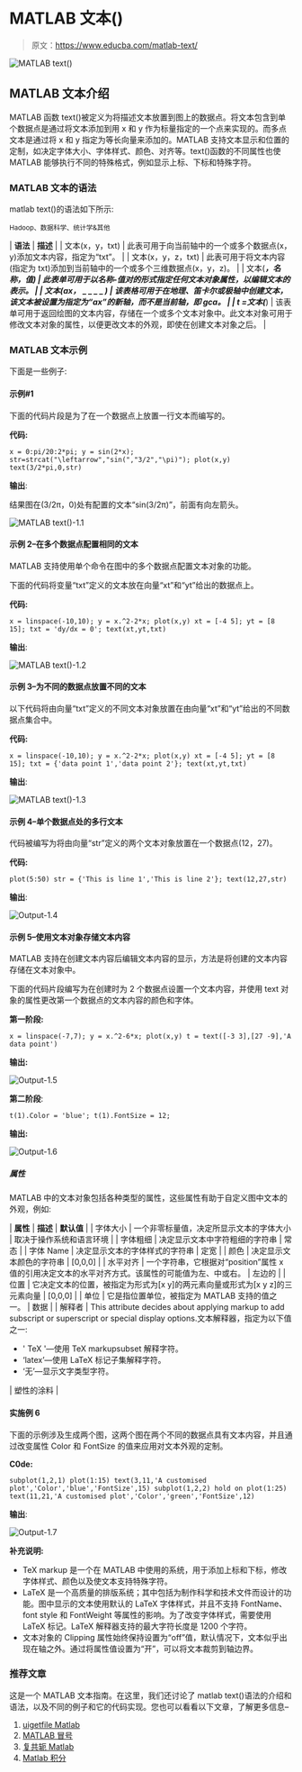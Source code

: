 # MATLAB 文本()

> 原文：<https://www.educba.com/matlab-text/>

![MATLAB text()](img/a1fd04f211b6574e841ccca0a951c2d6.png)



## MATLAB 文本介绍

MATLAB 函数 text()被定义为将描述文本放置到图上的数据点。将文本包含到单个数据点是通过将文本添加到用 x 和 y 作为标量指定的一个点来实现的。而多点文本是通过将 x 和 y 指定为等长向量来添加的。MATLAB 支持文本显示和位置的定制，如决定字体大小、字体样式、颜色、对齐等。text()函数的不同属性也使 MATLAB 能够执行不同的特殊格式，例如显示上标、下标和特殊字符。

### MATLAB 文本的语法

matlab text()的语法如下所示:

<small>Hadoop、数据科学、统计学&其他</small>

| **语法** | **描述** |
| 文本(x，y，txt) | 此表可用于向当前轴中的一个或多个数据点(x，y)添加文本内容，指定为“txt”。 |
| 文本(x，y，z，txt) | 此表可用于将文本内容(指定为 txt)添加到当前轴中的一个或多个三维数据点(x，y，z)。 |
| 文本(___，名称，值) | 此表单可用于以名称-值对的形式指定任何文本对象属性，以编辑文本的表示。 |
| 文本(ax，_ _ _ _ _ _) | 该表格可用于在地理、笛卡尔或极轴中创建文本，该文本被设置为指定为“ax”的新轴，而不是当前轴，即 gca。 |
| t =文本(___) | 该表单可用于返回绘图的文本内容，存储在一个或多个文本对象中。此文本对象可用于修改文本对象的属性，以便更改文本的外观，即使在创建文本对象之后。 |

### MATLAB 文本示例

下面是一些例子:

#### 示例#1

下面的代码片段是为了在一个数据点上放置一行文本而编写的。

**代码:**

`x = 0:pi/20:2*pi;
y = sin(2*x);
str=strcat("\leftarrow","sin(","3/2","\pi)");
plot(x,y)
text(3/2*pi,0,str)`

**输出**:

结果图在(3/2π，0)处有配置的文本“sin(3/2π)”，前面有向左箭头。

![MATLAB text()-1.1](img/d8a4eb37addb01a5a90a483a55329622.png)



#### 示例 2–在多个数据点配置相同的文本

MATLAB 支持使用单个命令在图中的多个数据点配置文本对象的功能。

下面的代码将变量“txt”定义的文本放在向量“xt”和“yt”给出的数据点上。

**代码:**

`x = linspace(-10,10);
y = x.^2-2*x;
plot(x,y)
xt = [-4 5];
yt = [8 15];
txt = 'dy/dx = 0';
text(xt,yt,txt)`

**输出**:

![MATLAB text()-1.2](img/e1e1564836204e86dd009bc5cbdd3a8f.png)



#### 示例 3–为不同的数据点放置不同的文本

以下代码将由向量“txt”定义的不同文本对象放置在由向量“xt”和“yt”给出的不同数据点集合中。

**代码:**

`x = linspace(-10,10);
y = x.^2-2*x;
plot(x,y)
xt = [-4 5];
yt = [8 15];
txt = {'data point 1','data point 2'};
text(xt,yt,txt)`

**输出**:

![MATLAB text()-1.3](img/20c9448a6bc33877d8a16d9edab8206f.png)



#### 示例 4–单个数据点处的多行文本

代码被编写为将由向量“str”定义的两个文本对象放置在一个数据点(12，27)。

**代码:**

`plot(5:50)
str = {'This is line 1','This is line 2'};
text(12,27,str)`

**输出**:

![Output-1.4](img/a50866ddbcbffc2a490e79045ddba10e.png)



#### 示例 5–使用文本对象存储文本内容

MATLAB 支持在创建文本内容后编辑文本内容的显示，方法是将创建的文本内容存储在文本对象中。

下面的代码片段编写为在创建时为 2 个数据点设置一个文本内容，并使用 text 对象的属性更改第一个数据点的文本内容的颜色和字体。

**第一阶段:**

`x = linspace(-7,7);
y = x.^2-6*x;
plot(x,y)
t = text([-3 3],[27 -9],'A data point')`

**输出:**

![Output-1.5](img/54511b3e1159d9fe9ab36c7cafe536d5.png)



**第二阶段**:

`t(1).Color = 'blue';
t(1).FontSize = 12;`

**输出:**

![Output-1.6](img/c6563a357678c9b8bcc7ef759d9f2a88.png)



##### 属性

MATLAB 中的文本对象包括各种类型的属性，这些属性有助于自定义图中文本的外观，例如:

| **属性** | **描述** | **默认值** |
| 字体大小 | 一个非零标量值，决定所显示文本的字体大小 | 取决于操作系统和语言环境 |
| 字体粗细 | 决定显示文本中字符粗细的字符串 | 常态 |
| 字体 Name | 决定显示文本的字体样式的字符串 | 定宽 |
| 颜色 | 决定显示文本颜色的字符串 | [0,0,0] |
| 水平对齐 | 一个字符串，它根据对“position”属性 x 值的引用决定文本的水平对齐方式。该属性的可能值为左、中或右。 | 左边的 |
| 位置 | 它决定文本的位置，被指定为形式为[x y]的两元素向量或形式为[x y z]的三元素向量 | [0,0,0] |
| 单位 | 它是指位置单位，被指定为 MATLAB 支持的值之一。 | 数据 |
| 解释者 | This attribute decides about applying markup to add subscript or superscript or special display options.文本解释器，指定为以下值之一:

*   ' TeX '—使用 TeX markupsubset 解释字符。
*   ‘latex’—使用 LaTeX 标记子集解释字符。
*   ‘无’—显示文字类型字符。

 | 塑性的涂料 |

#### 实施例 6

下面的示例涉及生成两个图，这两个图在两个不同的数据点具有文本内容，并且通过改变属性 Color 和 FontSize 的值来应用对文本外观的定制。

**C0de:**

`subplot(1,2,1)
plot(1:15)
text(3,11,'A customised plot','Color','blue','FontSize',15)
subplot(1,2,2)
hold on
plot(1:25)
text(11,21,'A customised plot','Color','green','FontSize',12)`

**输出**:

![Output-1.7](img/87213415067afb3d9c42840dd6904ef0.png)



**补充说明:**

*   TeX markup 是一个在 MATLAB 中使用的系统，用于添加上标和下标，修改字体样式、颜色以及使文本支持特殊字符。
*   LaTeX 是一个高质量的排版系统；其中包括为制作科学和技术文件而设计的功能。图中显示的文本使用默认的 LaTeX 字体样式，并且不支持 FontName、font style 和 FontWeight 等属性的影响。为了改变字体样式，需要使用 LaTeX 标记。LaTeX 解释器支持的最大字符长度是 1200 个字符。
*   文本对象的 Clipping 属性始终保持设置为“off”值，默认情况下，文本似乎出现在轴之外。通过将属性值设置为“开”，可以将文本裁剪到轴边界。

### 推荐文章

这是一个 MATLAB 文本指南。在这里，我们还讨论了 matlab text()语法的介绍和语法，以及不同的例子和它的代码实现。您也可以看看以下文章，了解更多信息–

1.  [uigetfile Matlab](https://www.educba.com/uigetfile-matlab/)
2.  [MATLAB 冒号](https://www.educba.com/matlab-colon/)
3.  [复共轭 Matlab](https://www.educba.com/complex-conjugate-matlab/)
4.  [Matlab 积分](https://www.educba.com/matlab-integral/)





